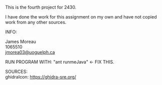 This is the fourth project for 2430.

I have done the work for this assignment on my own and have not copied work from any other sources. 

INFO:

James Moreau<br/>
1065510<br/>
jmorea03@uoguelph.ca<br/>

RUN PROGRAM WITH: "ant runmeJava" <- FIX THIS.

SOURCES:<br/>
ghidraIcon: https://ghidra-sre.org/